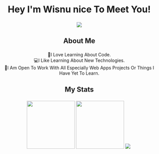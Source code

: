 <h1 align="center">Hey I'm Wisnu nice To Meet You!</h1>

###

<div align="center">
  <img height="" src="https://github.com/amandewatnitrr/amandewatnitrr/blob/main/header_.png"  />
</div>

###

<h2 align="center">About Me</h2>

###

<p align="center">🤖I Love Learning About Code.<br>💻I Like Learning About New Technologies.<br>🤝I Am Open To Work With All Especially Web Apps Projects Or Things I Have Yet To Learn.</p>

###

<h2 align="center">My Stats</h2>

###

<div align="center">
  <img src="https://github-readme-stats.vercel.app/api?username=wisnuaero&show_icons=true&theme=tokyonight"
  media="(prefers-color-scheme: dark)" height="150" />
  <img src="https://streak-stats.demolab.com?user=wisnuaero&theme=tokyonight" height="150"/>
  <img src="https://github-readme-stats.vercel.app/api/top-langs/?username=wisnuaero&layout=compact"/>
  <img src"https://github-readme-stats.vercel.app/api/wakatime?username=wisnuaero"/>
</div>

###
